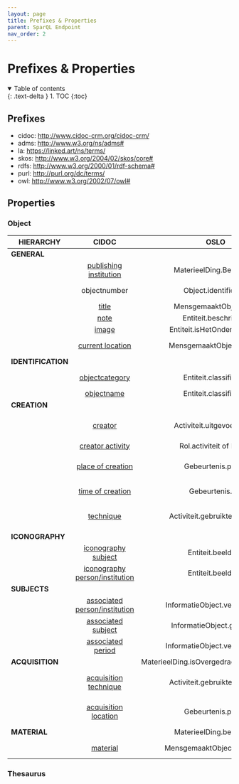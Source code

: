 ```yaml
---
layout: page
title: Prefixes & Properties
parent: SparQL Endpoint
nav_order: 2
---
```


# Prefixes & Properties

<details open markdown="block">
  <summary>
    Table of contents
  </summary>
  {: .text-delta }
1. TOC
{:toc}
</details>

## Prefixes

- cidoc: http://www.cidoc-crm.org/cidoc-crm/
- adms: <http://www.w3.org/ns/adms#>
- la: https://linked.art/ns/terms/
- skos: <http://www.w3.org/2004/02/skos/core#>
- rdfs: <http://www.w3.org/2000/01/rdf-schema#>
- purl: http://purl.org/dc/terms/
- owl: http://www.w3.org/2002/07/owl#

## Properties

### Object

| **HIERARCHY**      |                                            **CIDOC**                                           |                  **OSLO**                 |                                                                       **CEST**                                                                       | **SPARQL PROPERTY**                                                                                    |
|--------------------|:----------------------------------------------------------------------------------------------:|:-----------------------------------------:|:----------------------------------------------------------------------------------------------------------------------------------------------------:|--------------------------------------------------------------------------------------------------------|
| **GENERAL**        |                                                                                                |                                           |                                                                                                                                                      |                                                                                                        |
|                    | [publishing institution](http://www.cidoc-crm.org/html/5.0.4/cidoc-crm.html#P50)               | MaterieelDing.Beheerder                   | [Naam Bewaarinstelling](https://www.projectcest.be/wiki/Publicatie:Invulboek_objecten/Veld/Naam_bewaarinstelling)                                    | cidoc:P50_has_current_keeper                                                                           |
|                    | objectnumber                                                                                   | Object.identificator                      | [Waarde Objectnummer](https://www.projectcest.be/wiki/Publicatie:Invulboek_objecten/Veld/Waarde_objectnummer)                                        | adms:identifier skos:notation                                                                          |
|                    | [title](https://cidoc-crm.org/html/5.0.4/cidoc-crm.html#P102)                                  | MensgemaaktObject.titel                   | [Titel](https://www.projectcest.be/wiki/Publicatie:Invulboek_objecten/Veld/Titel)                                                                    | cidoc:P102_has_title                                                                                   |
|                    | [note](https://cidoc-crm.org/html/5.0.4/cidoc-crm.html#P3)                                     | Entiteit.beschrijving                     | [Korte Beschrijving](https://www.projectcest.be/wiki/Publicatie:Invulboek_objecten/Veld/Korte_beschrijving)                                          | cidoc:P3_has_note                                                                                      |
|                    | [image](https://cidoc-crm.org/Property/p129-is-about/version-6.0)                              | Entiteit.isHetOnderwerpVan                | /                                                                                                                                                    | cidoc:P129i_is_subject_of                                                                              |
|                    | [current location](https://cidoc-crm.org/html/5.0.4/cidoc-crm.html#P55)                        | MensgemaaktObject.locatie                 | [Identificatie huidige standplaats](https://www.projectcest.be/wiki/Publicatie:Invulboek_objecten/Veld/Identificatie_huidige_standplaats)            | cidoc:P55_has_current_location skos:prefLabel                                                          |
| **IDENTIFICATION** |                                                                                                |                                           |                                                                                                                                                      | **cidoc:P41i_was_classified_by**                                                                       |
|                    | [objectcategory](https://cidoc-crm.org/html/5.0.4/cidoc-crm.html#P41)                          | Entiteit.classificatie                    | [Term Objectcategorie](https://www.projectcest.be/wiki/Publicatie:Invulboek_objecten/Veld/Term_objectcategorie)                                      | cidoc:P41i_was_classified_by cidoc:P42_assigned skos:prefLabel                                         |
|                    | [objectname](https://cidoc-crm.org/html/5.0.4/cidoc-crm.html#P41)                              | Entiteit.classificatie                    | [Term Objectnaam](https://www.projectcest.be/wiki/Publicatie:Invulboek_objecten/Veld/Term_objectnaam)                                                | cidoc:P42_assigned skos:prefLabel                                                                      |
| **CREATION**       |                                                                                                |                                           |                                                                                                                                                      | **cidoc:P108i_was_produced_by**                                                                        |
|                    | [creator](https://cidoc-crm.org/html/5.0.4/cidoc-crm.html#P14)                                 | Activiteit.uitgevoerdDoor                 | [Naam Vervaardiger](https://www.projectcest.be/wiki/Publicatie:Invulboek_objecten/Veld/Naam_vervaardiger)                                            | cidoc:P108i_was_produced_by cidoc:P14_carried_out_by la:equivalent rdfs:label                          |
|                    | [creator activity](https://cidoc-crm.org/html/5.0.4/cidoc-crm.html#P14)                        | Rol.activiteit of Rol.rol                 | [Rol Vervaardiger](https://www.projectcest.be/wiki/Publicatie:Invulboek_objecten/Veld/Rol_vervaardiger)                                              | *under construction*                                                                                   |
|                    | [place of creation](https://cidoc-crm.org/html/5.0.4/cidoc-crm.html#P7)                        | Gebeurtenis.plaats                        | [Naam plaats vervaardiging](https://www.projectcest.be/wiki/Publicatie:Invulboek_objecten/Veld/Naam_plaats_vervaardiging)                            | cidoc:P108i_was_produced_by cidoc:P7_took_place_at la:equivalent rdfs:label                            |
|                    | [time of creation](https://cidoc-crm.org/html/5.0.4/cidoc-crm.html#P4)                         | Gebeurtenis.tijd                          | /                                                                                                                                                    | cidoc:P108i_was_produced_by cidoc:P4_has_time-span                                                     |
|                    | [technique](https://cidoc-crm.org/html/cidoc_crm_v7.1.1.html#P32)                              | Activiteit.gebruikteTechniek              | [Techniek](https://www.projectcest.be/wiki/Publicatie:Invulboek_objecten/Element/Techniek)                                                           | cidoc:P108i_was_produced_by cidoc:P32_used_general_technique cidoc:P2_has_type skos:prefLabel          |
| **ICONOGRAPHY**    |                                                                                                |                                           |                                                                                                                                                      | **cidoc:P62_depicts**                                                                                  |
|                    | [iconography subject](https://www.cidoc-crm.org/Property/p62-depicts/version-6.2.1)            | Entiteit.beeldtUit                        | [Naam afgebeelde gebeurtenis](https://www.projectcest.be/wiki/Publicatie:Invulboek_objecten/Veld/Naam_afgebeelde_gebeurtenis)                        | *under construction*                                                                                   |
|                    | [iconography person/institution](https://www.cidoc-crm.org/Property/p62-depicts/version-6.2.1) | Entiteit.beeldtUit                        | [Naam afgebeelde persoon/instelling](https://www.projectcest.be/wiki/Publicatie:Invulboek_objecten/Veld/Naam_afgebeelde_persoon_of_instelling)       | *under construction*                                                                                   |
| **SUBJECTS**       |                                                                                                |                                           |                                                                                                                                                      | **cidoc:P128_carries**                                                                                 |
|                    | [associated person/institution](https://cidoc-crm.org/html/5.0.4/cidoc-crm.html#P67)           | InformatieObject.verwijstNaar             | [Naam geassocieerde persoon/instelling](https://www.projectcest.be/wiki/Publicatie:Invulboek_objecten/Veld/Naam_geassocieerde_persoon_of_instelling) | cidoc:P128_carries cidoc:P67_refers_to cidoc:P2_has_type skos:prefLabel                                |
|                    | [associated subject](https://cidoc-crm.org/html/5.0.4/cidoc-crm.html#P129)                     | InformatieObject.gaatOver                 | [Naam geassocieerd concept](https://www.projectcest.be/wiki/Publicatie:Invulboek_objecten/Veld/Naam_geassocieerd_concept)                            | cidoc:P129_is_about cidoc:P67_refers_to cidoc:P2_has_type skos:prefLabel                               |
|                    | [associated period](https://cidoc-crm.org/html/5.0.4/cidoc-crm.html#P67)                       | InformatieObject.verwijstNaar             | Naam geassocieerde periode                                                                                                                           | cidoc:P128_carries cidoc:P67_refers_to cidoc:P2_has_type skos:prefLabel                                |
| **ACQUISITION**    |                                                                                                | MaterieelDing.isOvergedragenBijVerwerving |                                                                                                                                                      | **cidoc:P24i_changed_ownership_through                                                                 |
|                    | [acquisition technique](https://cidoc-crm.org/html/5.0.4/cidoc-crm.html#P32)                   | Activiteit.gebruikteTechniek              | [Term verwervingsmethode](https://www.projectcest.be/wiki/Publicatie:Invulboek_objecten/Veld/Term_verwervingsmethode)                                | cidoc:P24i_changed_ownership_through cidoc:P32_used_general_technique cidoc:P2_has_type skos:prefLabel |
|                    | [acquisition location](https://cidoc-crm.org/html/5.0.4/cidoc-crm.html#P7)                     | Gebeurtenis.plaats                        | [Plaats verwervingsbron](https://www.projectcest.be/wiki/Publicatie:Invulboek_objecten/Veld/Plaats_verwervingsbron)                                  | cidoc:P24i_changed_ownership_through cidoc:P7_took_place_at cidoc:P2_has_type skos:prefLabel           |
| **MATERIAL**       |                                                                                                | MaterieelDing.bestaatUit                  |                                                                                                                                                      | **cidoc:P45_consists_of**                                                                              |
|                    | [material](https://cidoc-crm.org/html/5.0.4/cidoc-crm.html#P45)                                | MensgemaaktObject.materiaal               | [Term materiaal](https://www.projectcest.be/wiki/Publicatie:Invulboek_objecten/Veld/Term_materiaal)                                                  | cidoc:P45_consists_of cidoc:P2_has_type skos:prefLabel                                                 |

### Thesaurus
